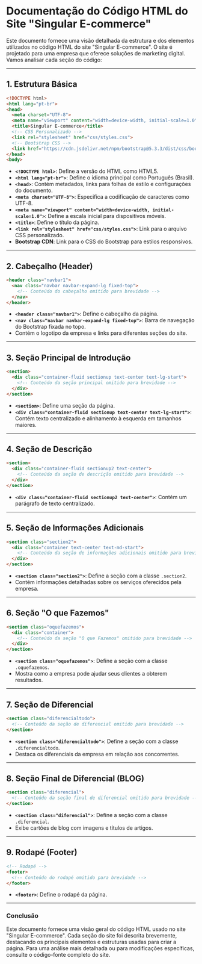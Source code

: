 # Documentação do Código HTML do Site "Singular E-commerce"

Este documento fornece uma visão detalhada da estrutura e dos elementos utilizados no código HTML do site "Singular E-commerce". O site é projetado para uma empresa que oferece soluções de marketing digital. Vamos analisar cada seção do código:

---

## 1. Estrutura Básica

```html
<!DOCTYPE html>
<html lang="pt-br">
<head>
  <meta charset="UTF-8">
  <meta name="viewport" content="width=device-width, initial-scale=1.0">
  <title>Singular E-commerce</title>
  <!-- CSS Personalizado -->
  <link rel="stylesheet" href="css/styles.css">
  <!-- Bootstrap CSS -->
  <link href="https://cdn.jsdelivr.net/npm/bootstrap@5.3.3/dist/css/bootstrap.min.css" rel="stylesheet">
</head>
<body>
```

- **`<!DOCTYPE html>`**: Define a versão do HTML como HTML5.
- **`<html lang="pt-br">`**: Define o idioma principal como Português (Brasil).
- **`<head>`**: Contém metadados, links para folhas de estilo e configurações do documento.
- **`<meta charset="UTF-8">`**: Especifica a codificação de caracteres como UTF-8.
- **`<meta name="viewport" content="width=device-width, initial-scale=1.0">`**: Define a escala inicial para dispositivos móveis.
- **`<title>`**: Define o título da página.
- **`<link rel="stylesheet" href="css/styles.css">`**: Link para o arquivo CSS personalizado.
- **Bootstrap CDN**: Link para o CSS do Bootstrap para estilos responsivos.

---

## 2. Cabeçalho (Header)

```html
<header class="navbar1">
  <nav class="navbar navbar-expand-lg fixed-top">
    <!-- Conteúdo do cabeçalho omitido para brevidade -->
  </nav>
</header>
```

- **`<header class="navbar1">`**: Define o cabeçalho da página.
- **`<nav class="navbar navbar-expand-lg fixed-top">`**: Barra de navegação do Bootstrap fixada no topo.
- Contém o logotipo da empresa e links para diferentes seções do site.

---

## 3. Seção Principal de Introdução

```html
<section>
  <div class="container-fluid sectionup text-center text-lg-start">
    <!-- Conteúdo da seção principal omitido para brevidade -->
  </div>
</section>
```

- **`<section>`**: Define uma seção da página.
- **`<div class="container-fluid sectionup text-center text-lg-start">`**: Contém texto centralizado e alinhamento à esquerda em tamanhos maiores.

---

## 4. Seção de Descrição

```html
<section>
  <div class="container-fluid sectionup2 text-center">
    <!-- Conteúdo da seção de descrição omitido para brevidade -->
  </div>
</section>
```

- **`<div class="container-fluid sectionup2 text-center">`**: Contém um parágrafo de texto centralizado.

---

## 5. Seção de Informações Adicionais

```html
<section class="section2">
  <div class="container text-center text-md-start">
    <!-- Conteúdo da seção de informações adicionais omitido para brevidade -->
  </div>
</section>
```

- **`<section class="section2">`**: Define a seção com a classe `.section2`.
- Contém informações detalhadas sobre os serviços oferecidos pela empresa.

---

## 6. Seção "O que Fazemos"

```html
<section class="oquefazemos">
  <div class="container">
    <!-- Conteúdo da seção "O que Fazemos" omitido para brevidade -->
  </div>
</section>
```

- **`<section class="oquefazemos">`**: Define a seção com a classe `.oquefazemos`.
- Mostra como a empresa pode ajudar seus clientes a obterem resultados.

---

## 7. Seção de Diferencial

```html
<section class="diferencialtodo">
  <!-- Conteúdo da seção de diferencial omitido para brevidade -->
</section>
```

- **`<section class="diferencialtodo">`**: Define a seção com a classe `.diferencialtodo`.
- Destaca os diferenciais da empresa em relação aos concorrentes.

---

## 8. Seção Final de Diferencial (BLOG)

```html
<section class="diferencial">
  <!-- Conteúdo da seção final de diferencial omitido para brevidade -->
</section>
```

- **`<section class="diferencial">`**: Define a seção com a classe `.diferencial`.
- Exibe cartões de blog com imagens e títulos de artigos.

---

## 9. Rodapé (Footer)

```html
<!-- Rodapé -->
<footer>
  <!-- Conteúdo do rodapé omitido para brevidade -->
</footer>
```

- **`<footer>`**: Define o rodapé da página.

---

### Conclusão

Este documento fornece uma visão geral do código HTML usado no site "Singular E-commerce". Cada seção do site foi descrita brevemente, destacando os principais elementos e estruturas usadas para criar a página. Para uma análise mais detalhada ou para modificações específicas, consulte o código-fonte completo do site.
